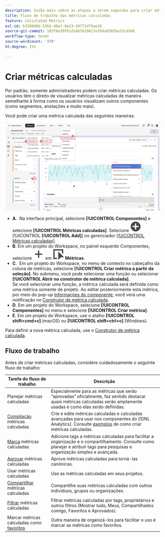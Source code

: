 ```yaml
---
description: Saiba mais sobre as etapas a serem seguidas para criar métricas calculadas.
title: Fluxo de trabalho das métricas calculadas
feature: Calculated Metrics
exl-id: b3380d6b-53b5-40af-8e23-34772d79ae26
source-git-commit: 183f6e39fb1d14b7b29817e76da0302ba23cd5d6
workflow-type: tm+mt
source-wordcount: '370'
ht-degree: 31%

---
```


# Criar métricas calculadas

Por padrão, somente administradores podem criar métricas calculadas. Os usuários têm o direito de visualizar métricas calculadas de maneira semelhante à forma como os usuários visualizam outros componentes (como segmentos, anotações e muito mais).

Você pode criar uma métrica calculada das seguintes maneiras:

![Maneiras de criar uma métrica](assets/create-metric.png)

* **A**.  Na interface principal, selecione **[!UICONTROL Componentes]** e selecione **[!UICONTROL Métricas calculadas]**. Selecione ![AddCircle](/help/assets/icons/AddCircle.svg) [!UICONTROL **[!UICONTROL Add]**] no gerenciador [[!UICONTROL Métricas calculadas]](cm-manager.md).
* **B**. Em um projeto do Workspace, no painel esquerdo Componentes, selecione ![Adicionar](/help/assets/icons/Add.svg) em ![Evento](/help/assets/icons/Event.svg) **Métricas**.
* **C**.  Em um projeto do Workspace, no menu de contexto no cabeçalho da coluna de métricas, selecione **[!UICONTROL Criar métrica a partir da seleção]**. No submenu, você pode selecionar uma função ou selecionar **[!UICONTROL Abrir no construtor de métrica calculada]**. <br/>Se você selecionar uma função, a métrica calculada será definida como uma métrica somente de projeto. Ao editar posteriormente esta métrica, por meio do pop-up [Informações do componente](/help/analyze/analysis-workspace/components/use-components-in-workspace.md), você verá uma notificação no [Construtor de métrica calculada](c-build-metrics/cm-build-metrics.md).
* **D**. Em um projeto do Workspace, selecione **[!UICONTROL Componentes]** no menu e selecione **[!UICONTROL Criar métrica]**.
* **E**. Em um projeto do Workspace, use o atalho **[!UICONTROL shift+cmd+c]** (macOS) ou **[!UICONTROL shift+ctrl+c]** (Windows).

Para definir a nova métrica calculada, use o [Construtor de métrica calculada](c-build-metrics/cm-build-metrics.md).


## Fluxo de trabalho

Antes de criar métricas calculadas, considere cuidadosamente o seguinte fluxo de trabalho:

| Tarefa do fluxo de trabalho | Descrição |
| --- | --- |
| Planejar métricas calculadas | Especialmente para as métricas que serão “aprovadas” oficialmente, faz sentido destacar quais métricas calculadas serão amplamente usadas e como elas serão definidas. |
| [Compilação](c-build-metrics/cm-build-metrics.md) métricas calculadas | Crie e edite métricas calculadas e calculadas avançadas para usar nos componentes do [!DNL Analytics]. Consulte [exemplos](c-build-metrics/cm-build-metrics.md) de como criar métricas calculadas. |
| [Marca](cm-tagging.md) métricas calculadas | Adicione tags a métricas calculadas para facilitar a organização e o compartilhamento. Consulte como planejar e atribuir tags para pesquisas e organização simples e avançada. |
| [Aprovar](cm-approving.md) métricas calculadas | Aprove métricas calculadas para torná-las canônicas. |
| Usar métricas calculadas | Use as métricas calculadas em seus projetos. |
| [Compartilhar](cm-sharing.md) métricas calculadas | Compartilhe suas métricas calculadas com outros indivíduos, grupos ou organizações. |
| [Filtrar](cm-filter.md) métricas calculadas | Filtrar métricas calculadas por tags, proprietários e outros filtros (Mostrar tudo, Meus, Compartilhados comigo, Favoritos e Aprovados). |
| Marcar métricas calculadas como [favoritos](cm-finding.md) | Outra maneira de organizá-los para facilitar o uso é marcar as métricas como favoritos. |
